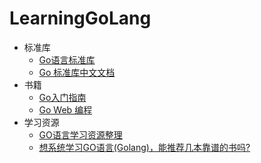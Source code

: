 # LearningGoLang

- 标准库
  - [Go语言标准库](https://books.studygolang.com/The-Golang-Standard-Library-by-Example/)
  - [Go 标准库中文文档](http://cngolib.com/)
- 书籍
  - [Go入门指南](https://github.com/unknwon/the-way-to-go_ZH_CN/blob/master/eBook/directory.md)
  - [Go Web 编程](https://astaxie.gitbooks.io/build-web-application-with-golang/content/zh/)
- 学习资源
  - [GO语言学习资源整理](https://zhuanlan.zhihu.com/p/25493806)
  - [想系统学习GO语言(Golang)，能推荐几本靠谱的书吗?](https://www.zhihu.com/question/30461290)
